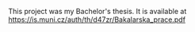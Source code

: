 This project was my Bachelor's thesis. It is available at https://is.muni.cz/auth/th/d47zr/Bakalarska_prace.pdf
